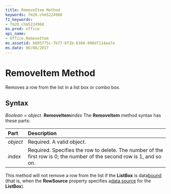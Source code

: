 ```yaml
---
title: RemoveItem Method
keywords: fm20.chm5224968
f1_keywords:
- fm20.chm5224968
ms.prod: office
api_name:
- Office.RemoveItem
ms.assetid: b895775c-7b77-6f2b-b368-998d7114aa7a
ms.date: 06/08/2017
---
```



# RemoveItem Method



Removes a row from the list in a list box or combo box.

## Syntax

_Boolean_ = _object_. **RemoveItem**_index_
The  **RemoveItem** method syntax has these parts:


|**Part**|**Description**|
|:-----|:-----|
| _object_|Required. A valid object.|
| _index_|Required. Specifies the row to delete. The number of the first row is 0; the number of the second row is 1, and so on.|

This method will not remove a row from the list if the  **ListBox** is data[bound](../../../language/Glossary/glossary-vba.md) (that is, when the **RowSource** property specifies a[data source](../../../language/Glossary/glossary-vba.md) for the **ListBox**).

